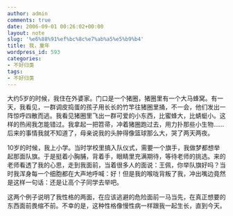 ```yaml
---
author: admin
comments: true
date: 2006-09-01 00:26:02+00:00
layout: note
slug: '%e6%88%91%ef%bc%8c%e7%ab%a5%e5%b9%b4'
title: 我，童年
wordpress_id: 593
categories:
- 不好归类
tags:
- 不好归类
---
```


大约5岁的时候，我住在外婆家。门口是一个猪圈，猪圈里有一个大马蜂窝。有一天，我看见，一群调皮捣蛋的孩子用长长的竹竿往猪圈里捅，不一会，他们发出一阵惊呼四散而逃。我看见猪圈里飞出一群可爱的小东西，比蜜蜂大，比蜻蜓小。这样的热闹我怎能错过。我拿起一把笤帚，冲着猪圈跑过去，用力扑那些小生物……后来的事情我就不知道了，母亲说我的头肿得像篮球那么大，哭了两天两夜。

10岁的时候，我上小学。当时学校里搞入队仪式，需要一个旗手，我做梦都想举起那面队旗。于是挺着小胸脯，背着手，眼睛里充满期待，等待老师的挑选。来的老师看透了我的心思，走到我面前，当着很多人的面说：王佩，你举队旗好吗？当时我浑身每一个细胞都在大声地呼喊：好！但是我的喉咙背叛了我，冲出嘴边竟然是这样一句话：还是让高个子同学去举吧。

这两个例子说明了我性格的两面，在应该逃避的危险面前一马当先，在真正想要的东西面前畏缩不前。不幸的是，这种性格像慢性病一样跟我一起生长，直到今天。
